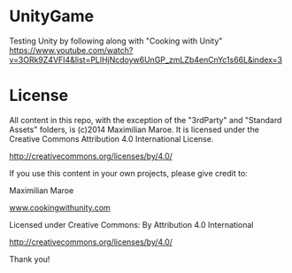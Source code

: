 UnityGame
====

Testing Unity by following along with "Cooking with Unity"
https://www.youtube.com/watch?v=3ORk9Z4VFI4&list=PLlHjNcdoyw6UnGP_zmLZb4enCnYc1s66L&index=3


License
====

All content in this repo, with the exception of the "3rdParty" and "Standard Assets" folders, is (c)2014 Maximilian Maroe. It is licensed under the  Creative Commons Attribution 4.0 International License.

http://creativecommons.org/licenses/by/4.0/

If you use this content in your own projects, please give credit to:


Maximilian Maroe

www.cookingwithunity.com

Licensed under Creative Commons: By Attribution 4.0 International

http://creativecommons.org/licenses/by/4.0/


Thank you!
